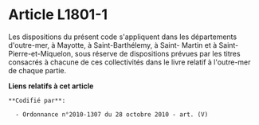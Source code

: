 # Article L1801-1

Les dispositions du présent code s'appliquent dans les départements d'outre-mer, à Mayotte, à Saint-Barthélemy, à Saint-
Martin et à Saint-Pierre-et-Miquelon, sous réserve de dispositions prévues par les titres consacrés à chacune de ces
collectivités dans le livre relatif à l'outre-mer de chaque partie.

**Liens relatifs à cet article**

	**Codifié par**:

	  - Ordonnance n°2010-1307 du 28 octobre 2010 - art. (V)
